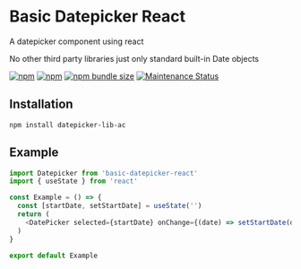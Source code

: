 # Basic Datepicker React

A datepicker component using react

No other third party libraries just only standard built-in Date objects

<a href="https://www.npmjs.com/package/datepicker-lib-ac"><img alt="npm" src="https://img.shields.io/npm/dw/datepicker-lib-ac"></a>
<a href="https://www.npmjs.com/package/datepicker-lib-ac"><img alt="npm" src="https://img.shields.io/npm/v/datepicker-lib-ac"></a>
<a href="https://www.npmjs.com/package/datepicker-lib-ac"><img alt="npm bundle size" src="https://img.shields.io/bundlephobia/minzip/datepicker-lib-ac"></a>
<a href="https://www.npmjs.com/package/datepicker-lib-ac">
<img alt="Maintenance Status" src="https://img.shields.io/badge/maintenance-active-green.svg" />
</a>

## Installation

```
npm install datepicker-lib-ac
```

## Example

```js
import Datepicker from 'basic-datepicker-react'
import { useState } from 'react'

const Example = () => {
  const [startDate, setStartDate] = useState('')
  return (
    <DatePicker selected={startDate} onChange={(date) => setStartDate(date)} />
  )
}

export default Example
```